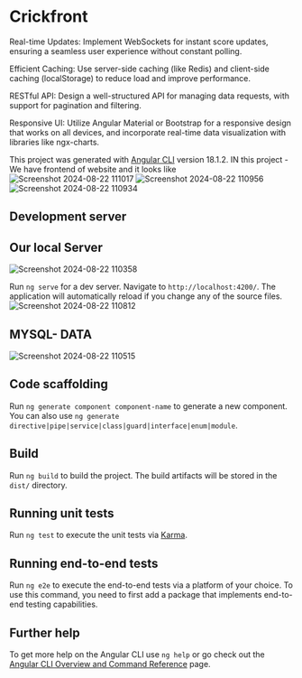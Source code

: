 # Crickfront
Real-time Updates: Implement WebSockets for instant score updates, ensuring a seamless user experience without constant polling.

Efficient Caching: Use server-side caching (like Redis) and client-side caching (localStorage) to reduce load and improve performance.

RESTful API: Design a well-structured API for managing data requests, with support for pagination and filtering.

Responsive UI: Utilize Angular Material or Bootstrap for a responsive design that works on all devices, and incorporate real-time data visualization with libraries like ngx-charts.

This project was generated with [Angular CLI](https://github.com/angular/angular-cli) version 18.1.2.
IN this project - We have frontend of website and it looks like
![Screenshot 2024-08-22 111017](https://github.com/user-attachments/assets/c9cbb740-0cb5-481a-a56d-47dc09327d6f)
![Screenshot 2024-08-22 110956](https://github.com/user-attachments/assets/7af5ca30-7727-4faf-b693-f78d561b5351)
![Screenshot 2024-08-22 110934](https://github.com/user-attachments/assets/d7bc1fdc-46a3-4c9e-bf7c-aa17fd548ebd)


## Development server
## Our local Server
![Screenshot 2024-08-22 110358](https://github.com/user-attachments/assets/46b61a01-c53b-4d7e-a136-b84be07f6d55)

Run `ng serve` for a dev server. Navigate to `http://localhost:4200/`. The application will automatically reload if you change any of the source files.
![Screenshot 2024-08-22 110812](https://github.com/user-attachments/assets/781411c2-edc9-4094-ae1e-b5ef875e85e7)


## MYSQL- DATA
![Screenshot 2024-08-22 110515](https://github.com/user-attachments/assets/66571f5a-e2bd-4636-a05d-8654a765f46a)


## Code scaffolding

Run `ng generate component component-name` to generate a new component. You can also use `ng generate directive|pipe|service|class|guard|interface|enum|module`.

## Build

Run `ng build` to build the project. The build artifacts will be stored in the `dist/` directory.

## Running unit tests

Run `ng test` to execute the unit tests via [Karma](https://karma-runner.github.io).

## Running end-to-end tests

Run `ng e2e` to execute the end-to-end tests via a platform of your choice. To use this command, you need to first add a package that implements end-to-end testing capabilities.

## Further help

To get more help on the Angular CLI use `ng help` or go check out the [Angular CLI Overview and Command Reference](https://angular.dev/tools/cli) page.

